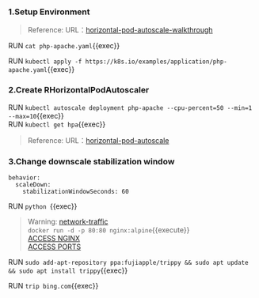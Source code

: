 ### 1.Setup Environment 
>Reference:  URL：[horizontal-pod-autoscale-walkthrough](https://kubernetes.io/docs/tasks/run-application/horizontal-pod-autoscale-walkthrough)

RUN `cat php-apache.yaml`{{exec}}  

RUN `kubectl apply -f https://k8s.io/examples/application/php-apache.yaml`{{exec}}


### 2.Create RHorizontalPodAutoscaler

RUN `kubectl autoscale deployment php-apache --cpu-percent=50 --min=1 --max=10`{{exec}}  
RUN `kubectl get hpa`{{exec}}  

>Reference:  URL：[horizontal-pod-autoscale](https://kubernetes.io/docs/tasks/run-application/horizontal-pod-autoscale)


### 3.Change downscale stabilization window 

```
behavior:
  scaleDown:
    stabilizationWindowSeconds: 60
```





RUN `python `{{exec}}      




>Warning:  [network-traffic](https://github.com/killercoda/scenario-examples/blob/main/network-traffic/step1.md)     
`docker run -d -p 80:80 nginx:alpine`{{execute}}       
[ACCESS NGINX]({{TRAFFIC_HOST1_80}})    
[ACCESS PORTS]({{TRAFFIC_SELECTOR}})


RUN `sudo add-apt-repository ppa:fujiapple/trippy && sudo apt update && sudo apt install trippy`{{exec}} 

RUN `trip bing.com`{{exec}} 









